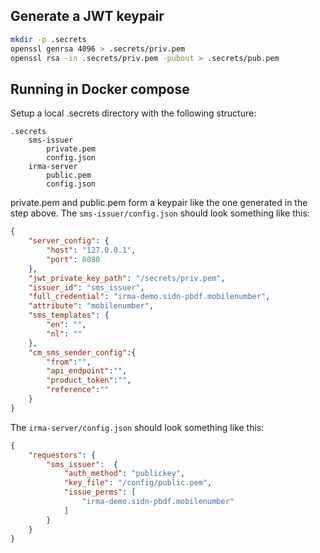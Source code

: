 ## Generate a JWT keypair
```bash
mkdir -p .secrets
openssl genrsa 4096 > .secrets/priv.pem
openssl rsa -in .secrets/priv.pem -pubout > .secrets/pub.pem
```

## Running in Docker compose
Setup a local .secrets directory with the following structure:

```
.secrets
    sms-issuer
        private.pem
        config.json
    irma-server
        public.pem
        config.json
```

private.pem and public.pem form a keypair like the one generated in the step above.
The `sms-issuer/config.json` should look something like this:
```json
{
    "server_config": {
        "host": "127.0.0.1",
        "port": 8080
    },
    "jwt_private_key_path": "/secrets/priv.pem",
    "issuer_id": "sms_issuer",
    "full_credential": "irma-demo.sidn-pbdf.mobilenumber",
    "attribute": "mobilenumber",
    "sms_templates": {
        "en": "",
        "nl": ""
    },
    "cm_sms_sender_config":{
        "from":"",
        "api_endpoint":"",
        "product_token":"",
        "reference":""
    }
}
```

The `irma-server/config.json` should look something like this:
```json
{
    "requestors": {
        "sms_issuer":  {
            "auth_method": "publickey",
            "key_file": "/config/public.pem",
            "issue_perms": [
                "irma-demo.sidn-pbdf.mobilenumber"
            ]
        }
    }
}
```

